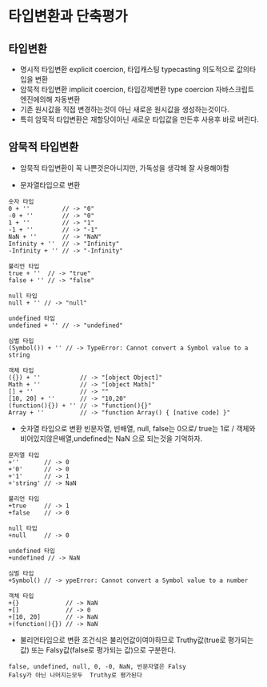 # 타입변환과 단축평가

## 타입변환
- 명시적 타입변환 explicit coercion, 타입캐스팅 typecasting
의도적으로 값의타입을 변환
- 암묵적 타입변환 implicit coercion, 타입강제변환 type coercion
자바스크립트 엔진에의해 자동변환
- 기존 원시값을 직접 변경하는것이 아닌 새로운 원시값을 생성하는것이다.
- 특히 암묵적 타입변환은 재할당이아닌 새로운 타입값을 만든후 사용후 바로 버린다.

## 암묵적 타입변환
- 암묵적 타입변환이 꼭 나쁜것은아니지만, 가독성을 생각해 잘 사용해야함

- 문자열타입으로 변환
```
숫자 타입
0 + ''         // -> "0"
-0 + ''        // -> "0"
1 + ''         // -> "1"
-1 + ''        // -> "-1"
NaN + ''       // -> "NaN"
Infinity + ''  // -> "Infinity"
-Infinity + '' // -> "-Infinity"

불리언 타입
true + ''  // -> "true"
false + '' // -> "false"

null 타입
null + '' // -> "null"

undefined 타입
undefined + '' // -> "undefined"

심벌 타입
(Symbol()) + '' // -> TypeError: Cannot convert a Symbol value to a string

객체 타입
({}) + ''           // -> "[object Object]"
Math + ''           // -> "[object Math]"
[] + ''             // -> ""
[10, 20] + ''       // -> "10,20"
(function(){}) + '' // -> "function(){}"
Array + ''          // -> "function Array() { [native code] }"
```

- 숫자열 타입으로 변환
빈문자열, 빈배열, null, false는 0으로/ true는 1로 / 객체와 비어있지않은배열,undefined는 NaN 으로 되는것을 기억하자.
```
문자열 타입
+''       // -> 0
+'0'      // -> 0
+'1'      // -> 1
+'string' // -> NaN

불리언 타입
+true     // -> 1
+false    // -> 0

null 타입
+null     // -> 0

undefined 타입
+undefined // -> NaN

심벌 타입
+Symbol() // -> ypeError: Cannot convert a Symbol value to a number

객체 타입
+{}             // -> NaN
+[]             // -> 0
+[10, 20]       // -> NaN
+(function(){}) // -> NaN
```

- 불리언타입으로 변환
조건식은 불리언값이여야하므로 Truthy값(true로 평가되는 값) 또는 Falsy값(false로 평가되는 값)으로 구분한다. 
```
false, undefined, null, 0, -0, NaN, 빈문자열은 Falsy
Falsy가 아닌 나머지는모두  Truthy로 평가된다
```